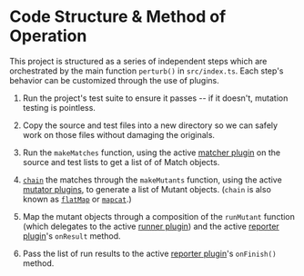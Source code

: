 # Code Structure & Method of Operation

This project is structured as a series of independent steps which are orchestrated by the main function `perturb()` in `src/index.ts`. Each step's behavior can be customized through the use of plugins.

1. Run the project's test suite to ensure it passes -- if it doesn't, mutation testing is pointless.

2. Copy the source and test files into a new directory so we can safely work on those files without damaging the originals.

3. Run the `makeMatches` function, using the active [matcher plugin](https://github.com/nickb1080/perturb/blob/master/doc/plugins.md#matchers) on the source and test lists to get a list of of Match objects.

4. [`chain`](http://ramdajs.com/0.21.0/docs/#chain) the matches through the `makeMutants` function, using the active [mutator plugins](https://github.com/nickb1080/perturb/blob/master/doc/plugins.md#mutators), to generate a list of Mutant objects. (`chain` is also known as [`flatMap`](http://martinfowler.com/articles/collection-pipeline/flat-map.html) or [`mapcat`](https://clojuredocs.org/clojure.core/mapcat).)

5. Map the mutant objects through a composition of the `runMutant` function (which delegates to the active [runner plugin](https://github.com/nickb1080/perturb/blob/master/doc/plugins.md#runners)) and the active [reporter plugin](https://github.com/nickb1080/perturb/blob/master/doc/plugins.md#reporters)'s `onResult` method.

6. Pass the list of run results to the active [reporter plugin]()'s `onFinish()` method.